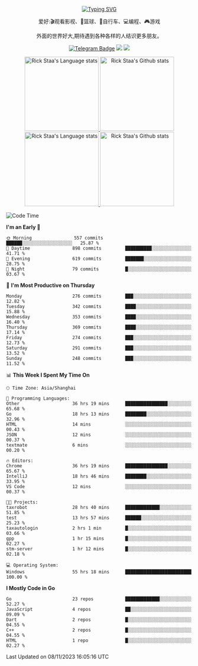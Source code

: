 <div align="center"> 

[![Typing SVG](https://readme-typing-svg.herokuapp.com?size=25&duration=2500&color=eeeeee&vCenter=true&width=200&height=40&lines=Hi+there+%F0%9F%91%8B%F0%9F%8F%BB;I'm+DanBai)](https://git.io/typing-svg)

爱好:🎬观看影视、🏀篮球、🚴自行车、💻编程、🎮游戏

外面的世界好大,期待遇到各种各样的人结识更多朋友。

[![Telegram Badge](https://img.shields.io/badge/-Telegram-blue?style=flat&logo=Telegram&logoColor=white)](https://t.me/danbai9420) 
[![](https://img.shields.io/badge/-Blog-brightgreen?style=flat&logo=Blogger&logoColor=white)](https://p00q.cn)
[![](https://img.shields.io/badge/-Email-red?style=flat&logo=Mail.Ru&logoColor=white)](mailto:danbai@88.com)
</div>

<!-- Light Mode -->
<div align="center"> 
<a href="https://github.com/anuraghazra/github-readme-stats#gh-light-mode-only">
<img height=200 src="https://github-readme-stats.vercel.app/api/top-langs/?username=danbai225&layout=compact&langs_count=10&hide_border=1&role=OWNER,COLLABORATOR#gh-light-mode-only" alt="Rick Staa's Language stats" />
</a>
<a href="https://github.com/anuraghazra/github-readme-stats#gh-light-mode-only">
<img height=200 src="https://github-readme-stats.vercel.app/api?username=danbai225&show_icons=true&count_private=true&line_height=28&hide_border=1&include_all_commits=true&card_width=450&role=OWNER,COLLABORATOR&exclude_repo=github-readme-stats#gh-light-mode-only" alt="Rick Staa's Github stats" />
</a>
</div>

<!-- Dark Mode -->
<div align="center"> 
<a href="https://github.com/anuraghazra/github-readme-stats#gh-dark-mode-only">
<img height=200 src="https://github-readme-stats.vercel.app/api/top-langs/?username=danbai225&layout=compact&langs_count=10&hide_border=1&role=OWNER,COLLABORATOR&theme=github_dark#gh-dark-mode-only" alt="Rick Staa's Language stats" />
</a>
<a href="https://github.com/anuraghazra/github-readme-stats#gh-dark-mode-only">
<img height=200 src="https://github-readme-stats.vercel.app/api?username=danbai225&show_icons=true&count_private=true&line_height=28&hide_border=1&include_all_commits=true&card_width=450&role=OWNER,COLLABORATOR&exclude_repo=github-readme-stats&theme=github_dark#gh-dark-mode-only" alt="Rick Staa's Github stats" />
</a>
</div>

<!--START_SECTION:waka-->
![Code Time](http://img.shields.io/badge/Code%20Time-1%2C439%20hrs%2017%20mins-blue)

**I'm an Early 🐤** 

```text
🌞 Morning                557 commits         ██████░░░░░░░░░░░░░░░░░░░   25.87 % 
🌆 Daytime                898 commits         ██████████░░░░░░░░░░░░░░░   41.71 % 
🌃 Evening                619 commits         ███████░░░░░░░░░░░░░░░░░░   28.75 % 
🌙 Night                  79 commits          █░░░░░░░░░░░░░░░░░░░░░░░░   03.67 % 
```
📅 **I'm Most Productive on Thursday** 

```text
Monday                   276 commits         ███░░░░░░░░░░░░░░░░░░░░░░   12.82 % 
Tuesday                  342 commits         ████░░░░░░░░░░░░░░░░░░░░░   15.88 % 
Wednesday                353 commits         ████░░░░░░░░░░░░░░░░░░░░░   16.40 % 
Thursday                 369 commits         ████░░░░░░░░░░░░░░░░░░░░░   17.14 % 
Friday                   274 commits         ███░░░░░░░░░░░░░░░░░░░░░░   12.73 % 
Saturday                 291 commits         ███░░░░░░░░░░░░░░░░░░░░░░   13.52 % 
Sunday                   248 commits         ███░░░░░░░░░░░░░░░░░░░░░░   11.52 % 
```


📊 **This Week I Spent My Time On** 

```text
🕑︎ Time Zone: Asia/Shanghai

💬 Programming Languages: 
Other                    36 hrs 19 mins      ████████████████░░░░░░░░░   65.68 % 
Go                       18 hrs 13 mins      ████████░░░░░░░░░░░░░░░░░   32.96 % 
HTML                     14 mins             ░░░░░░░░░░░░░░░░░░░░░░░░░   00.43 % 
JSON                     12 mins             ░░░░░░░░░░░░░░░░░░░░░░░░░   00.37 % 
textmate                 6 mins              ░░░░░░░░░░░░░░░░░░░░░░░░░   00.20 % 

🔥 Editors: 
Chrome                   36 hrs 19 mins      ████████████████░░░░░░░░░   65.67 % 
IntelliJ                 18 hrs 46 mins      ████████░░░░░░░░░░░░░░░░░   33.95 % 
VS Code                  12 mins             ░░░░░░░░░░░░░░░░░░░░░░░░░   00.37 % 

🐱‍💻 Projects: 
taxrobot                 28 hrs 40 mins      █████████████░░░░░░░░░░░░   51.85 % 
test                     13 hrs 57 mins      ██████░░░░░░░░░░░░░░░░░░░   25.23 % 
taxautologin             2 hrs 1 min         █░░░░░░░░░░░░░░░░░░░░░░░░   03.66 % 
gpp                      1 hr 15 mins        █░░░░░░░░░░░░░░░░░░░░░░░░   02.27 % 
stm-server               1 hr 12 mins        █░░░░░░░░░░░░░░░░░░░░░░░░   02.18 % 

💻 Operating System: 
Windows                  55 hrs 18 mins      █████████████████████████   100.00 % 
```

**I Mostly Code in Go** 

```text
Go                       23 repos            █████████████░░░░░░░░░░░░   52.27 % 
JavaScript               4 repos             ██░░░░░░░░░░░░░░░░░░░░░░░   09.09 % 
Dart                     2 repos             █░░░░░░░░░░░░░░░░░░░░░░░░   04.55 % 
C++                      2 repos             █░░░░░░░░░░░░░░░░░░░░░░░░   04.55 % 
HTML                     1 repo              █░░░░░░░░░░░░░░░░░░░░░░░░   02.27 % 
```




 Last Updated on 08/11/2023 16:05:16 UTC
<!--END_SECTION:waka-->
